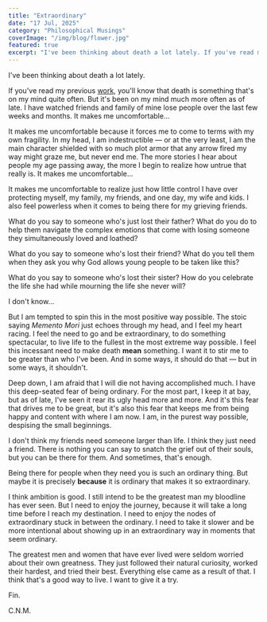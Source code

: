 ```yaml
---
title: "Extraordinary"
date: "17 Jul, 2025"
category: "Philosophical Musings"
coverImage: "/img/blog/flower.jpg"
featured: true
excerpt: "I've been thinking about death a lot lately. If you've read my previous work, you'll know that death is something that's on my mind quite often. But it's been on my mind much more often as of late. I have watched friends and family of mine lose people over the last few weeks and months. It makes me uncomfortable..."
---
```


I've been thinking about death a lot lately.

If you've read my previous [work](https://cn.mbhalati.com/remember-that-you-will-die), you'll know that death is something that's on my mind quite often. But it's been on my mind much more often as of late. I have watched friends and family of mine lose people over the last few weeks and months. It makes me uncomfortable...

It makes me uncomfortable because it forces me to come to terms with my own fragility. In my head, I am indestructible — or at the very least, I am the main character shielded with so much plot armor that any arrow fired my way might graze me, but never end me. The more stories I hear about people my age passing away, the more I begin to realize how untrue that really is. It makes me uncomfortable...

It makes me uncomfortable to realize just how little control I have over protecting myself, my family, my friends, and one day, my wife and kids. I also feel powerless when it comes to being there for my grieving friends.

What do you say to someone who's just lost their father? What do you do to help them navigate the complex emotions that come with losing someone they simultaneously loved and loathed?

What do you say to someone who's lost their friend? What do you tell them when they ask you why God allows young people to be taken like this?

What do you say to someone who's lost their sister? How do you celebrate the life she had while mourning the life she never will?

I don't know...

But I am tempted to spin this in the most positive way possible. The stoic saying _Memento Mori_ just echoes through my head, and I feel my heart racing. I feel the need to go and be extraordinary, to do something spectacular, to live life to the fullest in the most extreme way possible. I feel this incessant need to make death **mean** something. I want it to stir me to be greater than who I've been. And in some ways, it should do that — but in some ways, it shouldn't.

Deep down, I am afraid that I will die not having accomplished much. I have this deep-seated fear of being ordinary. For the most part, I keep it at bay, but as of late, I've seen it rear its ugly head more and more. And it's this fear that drives me to be great, but it's also this fear that keeps me from being happy and content with where I am now. I am, in the purest way possible, despising the small beginnings.

I don't think my friends need someone larger than life. I think they just need a friend. There is nothing you can say to snatch the grief out of their souls, but you can be there for them. And sometimes, that's enough.

Being there for people when they need you is such an ordinary thing. But maybe it is precisely **because** it is ordinary that makes it so extraordinary.

I think ambition is good. I still intend to be the greatest man my bloodline has ever seen. But I need to enjoy the journey, because it will take a long time before I reach my destination. I need to enjoy the nodes of extraordinary stuck in between the ordinary. I need to take it slower and be more intentional about showing up in an extraordinary way in moments that seem ordinary.

The greatest men and women that have ever lived were seldom worried about their own greatness. They just followed their natural curiosity, worked their hardest, and tried their best. Everything else came as a result of that. I think that's a good way to live. I want to give it a try.

Fin.

C.N.M.